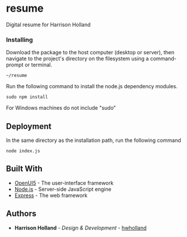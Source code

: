 # resume

Digital resume for Harrison Holland

### Installing

Download the package to the host computer (desktop or server), then navigate
to the project's directory on the filesystem using a command-prompt or terminal.

```
~/resume
```

Run the following command to install the node.js dependency modules.

```
sudo npm install
```

For Windows machines do not include "sudo"

## Deployment

In the same directory as the installation path, run the following command

```
node index.js
```

## Built With

* [OpenUI5](https://github.com/openui5) - The user-interface framework
* [Node.js](https://nodejs.org) - Server-side JavaScript engine
* [Express](https://github.com/expressjs/express) - The web framework


## Authors

* **Harrison Holland** - *Design & Development* - [hwholland](https://github.com/hwholland)